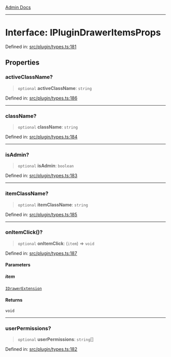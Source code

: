 [Admin Docs](/)

***

# Interface: IPluginDrawerItemsProps

Defined in: [src/plugin/types.ts:181](https://github.com/PalisadoesFoundation/talawa-admin/blob/main/src/plugin/types.ts#L181)

## Properties

### activeClassName?

> `optional` **activeClassName**: `string`

Defined in: [src/plugin/types.ts:186](https://github.com/PalisadoesFoundation/talawa-admin/blob/main/src/plugin/types.ts#L186)

***

### className?

> `optional` **className**: `string`

Defined in: [src/plugin/types.ts:184](https://github.com/PalisadoesFoundation/talawa-admin/blob/main/src/plugin/types.ts#L184)

***

### isAdmin?

> `optional` **isAdmin**: `boolean`

Defined in: [src/plugin/types.ts:183](https://github.com/PalisadoesFoundation/talawa-admin/blob/main/src/plugin/types.ts#L183)

***

### itemClassName?

> `optional` **itemClassName**: `string`

Defined in: [src/plugin/types.ts:185](https://github.com/PalisadoesFoundation/talawa-admin/blob/main/src/plugin/types.ts#L185)

***

### onItemClick()?

> `optional` **onItemClick**: (`item`) => `void`

Defined in: [src/plugin/types.ts:187](https://github.com/PalisadoesFoundation/talawa-admin/blob/main/src/plugin/types.ts#L187)

#### Parameters

##### item

[`IDrawerExtension`](IDrawerExtension.md)

#### Returns

`void`

***

### userPermissions?

> `optional` **userPermissions**: `string`[]

Defined in: [src/plugin/types.ts:182](https://github.com/PalisadoesFoundation/talawa-admin/blob/main/src/plugin/types.ts#L182)
